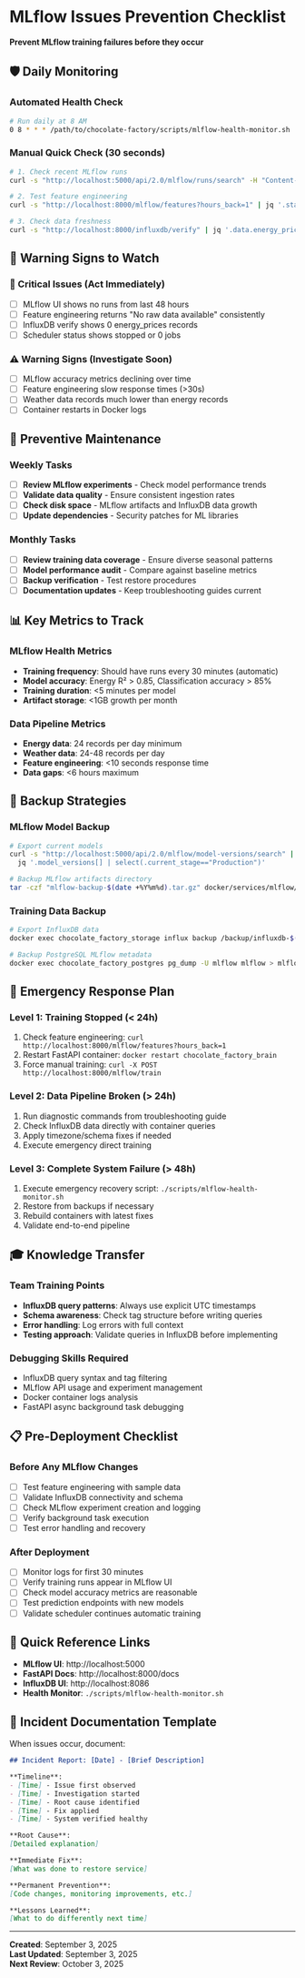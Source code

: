 # MLflow Issues Prevention Checklist

**Prevent MLflow training failures before they occur**

## 🛡️ Daily Monitoring

### Automated Health Check
```bash
# Run daily at 8 AM
0 8 * * * /path/to/chocolate-factory/scripts/mlflow-health-monitor.sh
```

### Manual Quick Check (30 seconds)
```bash
# 1. Check recent MLflow runs
curl -s "http://localhost:5000/api/2.0/mlflow/runs/search" -H "Content-Type: application/json" -d '{"experiment_ids":["1","2"],"max_results":1,"order_by":["start_time DESC"]}' | jq '.runs[0].info.run_name'

# 2. Test feature engineering
curl -s "http://localhost:8000/mlflow/features?hours_back=1" | jq '.status'

# 3. Check data freshness  
curl -s "http://localhost:8000/influxdb/verify" | jq '.data.energy_prices.records_found'
```

## 🎯 Warning Signs to Watch

### 🚨 Critical Issues (Act Immediately)
- [ ] MLflow UI shows no runs from last 48 hours
- [ ] Feature engineering returns "No raw data available" consistently  
- [ ] InfluxDB verify shows 0 energy_prices records
- [ ] Scheduler status shows stopped or 0 jobs

### ⚠️ Warning Signs (Investigate Soon)
- [ ] MLflow accuracy metrics declining over time
- [ ] Feature engineering slow response times (>30s)
- [ ] Weather data records much lower than energy records
- [ ] Container restarts in Docker logs

## 🔧 Preventive Maintenance

### Weekly Tasks
- [ ] **Review MLflow experiments** - Check model performance trends
- [ ] **Validate data quality** - Ensure consistent ingestion rates
- [ ] **Check disk space** - MLflow artifacts and InfluxDB data growth
- [ ] **Update dependencies** - Security patches for ML libraries

### Monthly Tasks  
- [ ] **Review training data coverage** - Ensure diverse seasonal patterns
- [ ] **Model performance audit** - Compare against baseline metrics
- [ ] **Backup verification** - Test restore procedures
- [ ] **Documentation updates** - Keep troubleshooting guides current

## 📊 Key Metrics to Track

### MLflow Health Metrics
- **Training frequency**: Should have runs every 30 minutes (automatic)
- **Model accuracy**: Energy R² > 0.85, Classification accuracy > 85%
- **Training duration**: <5 minutes per model
- **Artifact storage**: <1GB growth per month

### Data Pipeline Metrics  
- **Energy data**: 24 records per day minimum
- **Weather data**: 24-48 records per day  
- **Feature engineering**: <10 seconds response time
- **Data gaps**: <6 hours maximum

## 🔄 Backup Strategies

### MLflow Model Backup
```bash
# Export current models
curl -s "http://localhost:5000/api/2.0/mlflow/model-versions/search" | \
  jq '.model_versions[] | select(.current_stage=="Production")'

# Backup MLflow artifacts directory
tar -czf "mlflow-backup-$(date +%Y%m%d).tar.gz" docker/services/mlflow/artifacts/
```

### Training Data Backup
```bash  
# Export InfluxDB data
docker exec chocolate_factory_storage influx backup /backup/influxdb-$(date +%Y%m%d)

# Backup PostgreSQL MLflow metadata
docker exec chocolate_factory_postgres pg_dump -U mlflow mlflow > mlflow-db-backup-$(date +%Y%m%d).sql
```

## 🚀 Emergency Response Plan

### Level 1: Training Stopped (< 24h)
1. Check feature engineering: `curl http://localhost:8000/mlflow/features?hours_back=1`
2. Restart FastAPI container: `docker restart chocolate_factory_brain`  
3. Force manual training: `curl -X POST http://localhost:8000/mlflow/train`

### Level 2: Data Pipeline Broken (> 24h)
1. Run diagnostic commands from troubleshooting guide
2. Check InfluxDB data directly with container queries
3. Apply timezone/schema fixes if needed
4. Execute emergency direct training

### Level 3: Complete System Failure (> 48h)
1. Execute emergency recovery script: `./scripts/mlflow-health-monitor.sh`
2. Restore from backups if necessary
3. Rebuild containers with latest fixes
4. Validate end-to-end pipeline

## 🎓 Knowledge Transfer

### Team Training Points
- **InfluxDB query patterns**: Always use explicit UTC timestamps
- **Schema awareness**: Check tag structure before writing queries  
- **Error handling**: Log errors with full context
- **Testing approach**: Validate queries in InfluxDB before implementing

### Debugging Skills Required
- InfluxDB query syntax and tag filtering
- MLflow API usage and experiment management
- Docker container logs analysis
- FastAPI async background task debugging

## 📋 Pre-Deployment Checklist

### Before Any MLflow Changes
- [ ] Test feature engineering with sample data
- [ ] Validate InfluxDB connectivity and schema
- [ ] Check MLflow experiment creation and logging
- [ ] Verify background task execution
- [ ] Test error handling and recovery

### After Deployment
- [ ] Monitor logs for first 30 minutes
- [ ] Verify training runs appear in MLflow UI
- [ ] Check model accuracy metrics are reasonable  
- [ ] Test prediction endpoints with new models
- [ ] Validate scheduler continues automatic training

## 🔗 Quick Reference Links

- **MLflow UI**: http://localhost:5000
- **FastAPI Docs**: http://localhost:8000/docs
- **InfluxDB UI**: http://localhost:8086
- **Health Monitor**: `./scripts/mlflow-health-monitor.sh`

## 📝 Incident Documentation Template

When issues occur, document:

```markdown
## Incident Report: [Date] - [Brief Description]

**Timeline**: 
- [Time] - Issue first observed
- [Time] - Investigation started  
- [Time] - Root cause identified
- [Time] - Fix applied
- [Time] - System verified healthy

**Root Cause**: 
[Detailed explanation]

**Immediate Fix**: 
[What was done to restore service]

**Permanent Prevention**:
[Code changes, monitoring improvements, etc.]

**Lessons Learned**:
[What to do differently next time]
```

---
**Created**: September 3, 2025  
**Last Updated**: September 3, 2025  
**Next Review**: October 3, 2025